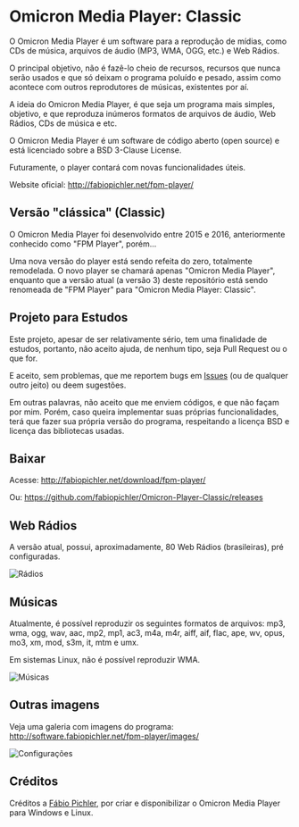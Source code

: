 # Omicron Media Player: Classic
O Omicron Media Player é um software para a reprodução de mídias, como CDs de música, arquivos de áudio (MP3, WMA, OGG, etc.) e Web Rádios.

O principal objetivo, não é fazê-lo cheio de recursos, recursos que nunca serão usados e que só deixam o programa poluído e pesado, assim como acontece com outros reprodutores de músicas, existentes por aí.

A ideia do Omicron Media Player, é que seja um programa mais simples, objetivo, e que reproduza inúmeros formatos de arquivos de áudio, Web Rádios, CDs de música e etc.

O Omicron Media Player é um software de código aberto (open source) e está licenciado sobre a BSD 3-Clause License.

Futuramente, o player contará com novas funcionalidades úteis.

Website oficial: http://fabiopichler.net/fpm-player/


## Versão "clássica" (Classic)
O Omicron Media Player foi desenvolvido entre 2015 e 2016, anteriormente conhecido como "FPM Player", porém...


Uma nova versão do player está sendo refeita do zero, totalmente remodelada. O novo player se chamará apenas "Omicron Media Player", enquanto que a versão atual (a versão 3) deste repositório está sendo renomeada de "FPM Player" para "Omicron Media Player: Classic".


## Projeto para Estudos
Este projeto, apesar de ser relativamente sério, tem uma finalidade de estudos, portanto, não aceito ajuda, de nenhum tipo, seja Pull Request ou o que for.

E aceito, sem problemas, que me reportem bugs em [Issues](https://github.com/fabiopichler/Omicron-Player-Classic/issues) (ou de qualquer outro jeito) ou deem sugestões.

Em outras palavras, não aceito que me enviem códigos, e que não façam por mim. Porém, caso queira implementar suas próprias funcionalidades, terá que fazer sua própria versão do programa, respeitando a licença BSD e licença das bibliotecas usadas.


## Baixar
Acesse: http://fabiopichler.net/download/fpm-player/

Ou: https://github.com/fabiopichler/Omicron-Player-Classic/releases


## Web Rádios
A versão atual, possui, aproximadamente, 80 Web Rádios (brasileiras), pré configuradas.

![Rádios](https://i.imgur.com/G6z01bt.png)


## Músicas
Atualmente, é possível reproduzir os seguintes formatos de arquivos: mp3, wma, ogg, wav, aac, mp2, mp1, ac3, m4a, m4r, aiff, aif, flac, ape, wv, opus, mo3, xm, mod, s3m, it, mtm e umx.

Em sistemas Linux, não é possível reproduzir WMA.

![Músicas](https://i.imgur.com/dB1PVZ2.png)


## Outras imagens
Veja uma galeria com imagens do programa: http://software.fabiopichler.net/fpm-player/images/

![Configurações](https://i.imgur.com/4sCc6Ra.png)


## Créditos
Créditos a [Fábio Pichler](http://fabiopichler.net), por criar e disponibilizar o Omicron Media Player para Windows e Linux.
